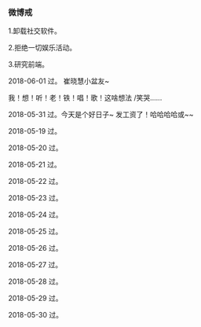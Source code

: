 ### 微博戒

1.卸载社交软件。

2.拒绝一切娱乐活动。

3.研究前端。

2018-06-01 过。 崔晓慧小盆友~ 

我！想！听！老！铁！唱！歌！这啥想法 /笑哭......

2018-05-31 过。今天是个好日子~ 发工资了！哈哈哈哈或~~

2018-05-19 过。
             
2018-05-20 过。

2018-05-21 过。

2018-05-22 过。

2018-05-23 过。

2018-05-24 过。

2018-05-25 过。

2018-05-26 过。

2018-05-27 过。 

2018-05-28 过。 

2018-05-29 过。 

2018-05-30 过。
